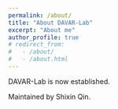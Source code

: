 ```yaml
---
permalink: /about/
title: "About DAVAR-Lab"
excerpt: "About me"
author_profile: true
# redirect_from: 
#   - /about/
#   - /about.html
---
```


DAVAR-Lab is now established.

Maintained by Shixin Qin.